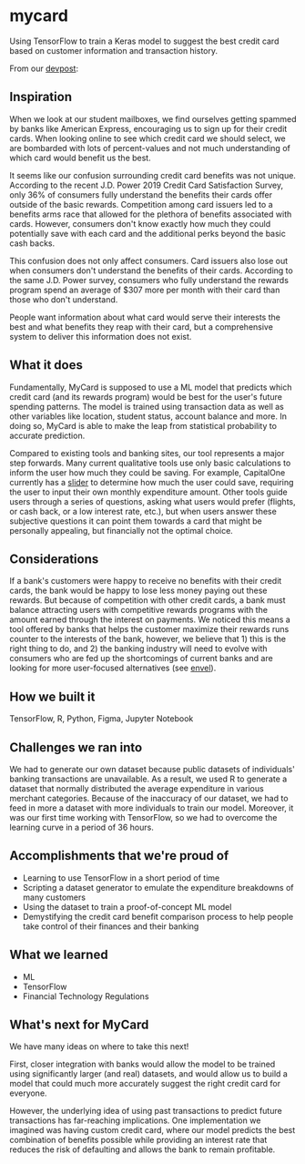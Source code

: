 # mycard
Using TensorFlow to train a Keras model to suggest the best credit card based on customer information and transaction history.


From our [devpost](https://devpost.com/software/mycard):

## Inspiration
When we look at our student mailboxes, we find ourselves getting spammed by banks like American Express, encouraging us to sign up for their credit cards. When looking online to see which credit card we should select, we are bombarded with lots of percent-values and not much understanding of which card would benefit us the best. 

It seems like our confusion surrounding credit card benefits was not unique. According to the recent J.D. Power 2019 Credit Card Satisfaction Survey, only 36% of consumers fully understand the benefits their cards offer outside of the basic rewards. Competition among card issuers led to a benefits arms race that allowed for the plethora of benefits associated with cards. However, consumers don't know exactly how much they could potentially save with each card and the additional perks beyond the basic cash backs. 

This confusion does not only affect consumers. Card issuers also lose out when consumers don't understand the benefits of their cards. According to the same J.D. Power survey, consumers who fully understand the rewards program spend an average of $307 more per month with their card than those who don't understand. 

People want information about what card would serve their interests the best and what benefits they reap with their card, but a comprehensive system to deliver this information does not exist. 

## What it does
Fundamentally, MyCard is supposed to use a ML model that predicts which credit card (and its rewards program) would be best for the user's future spending patterns. The model is trained using transaction data as well as other variables like location, student status, account balance and more. In doing so, MyCard is able to make the leap from statistical probability to accurate prediction.

Compared to existing tools and banking sites, our tool represents a major step forwards. Many current qualitative tools use only basic calculations to inform the user how much they could be saving. For example, CapitalOne currently has a [slider](https://www.capitalone.com/credit-cards/quicksilverone/) to determine how much the user could save, requiring the user to input their own monthly expenditure amount. Other tools guide users through a series of questions, asking what users would prefer (flights, or cash back, or a low interest rate, etc.), but when users answer these subjective questions it can point them towards a card that might be personally appealing, but financially not the optimal choice.

## Considerations
If a bank's customers were happy to receive no benefits with their credit cards, the bank would be happy to lose less money paying out these rewards. But because of competition with other credit cards, a bank must balance attracting users with competitive rewards programs with the amount earned through the interest on payments. We noticed this means a tool offered by banks that helps the customer maximize their rewards runs counter to the interests of the bank, however, we believe that 1) this is the right thing to do, and 2) the banking industry will need to evolve with consumers who are fed up the shortcomings of current banks and are looking for more user-focused alternatives (see [envel](https://www.envel.ai/)). 

## How we built it
TensorFlow, R, Python, Figma, Jupyter Notebook

## Challenges we ran into
We had to generate our own dataset because public datasets of individuals' banking transactions are unavailable. As a result, we used R to generate a dataset that normally distributed the average expenditure in various merchant categories. Because of the inaccuracy of our dataset, we had to feed in more a dataset with more individuals to train our model. Moreover, it was our first time working with TensorFlow, so we had to overcome the learning curve in a period of 36 hours. 

## Accomplishments that we're proud of
* Learning to use TensorFlow in a short period of time
* Scripting a dataset generator to emulate the expenditure breakdowns of many customers
* Using the dataset to train a proof-of-concept ML model
* Demystifying the credit card benefit comparison process to help people take control of their finances and their banking

## What we learned
* ML
* TensorFlow
* Financial Technology Regulations

## What's next for MyCard
We have many ideas on where to take this next!

First, closer integration with banks would allow the model to be trained using significantly larger (and real) datasets, and would allow us to build a model that could much more accurately suggest the right credit card for everyone.

However, the underlying idea of using past transactions to predict future transactions has far-reaching implications. One implementation we imagined was having custom credit card, where our model predicts the best combination of benefits possible while providing an interest rate that reduces the risk of defaulting and allows the bank to remain profitable. 
